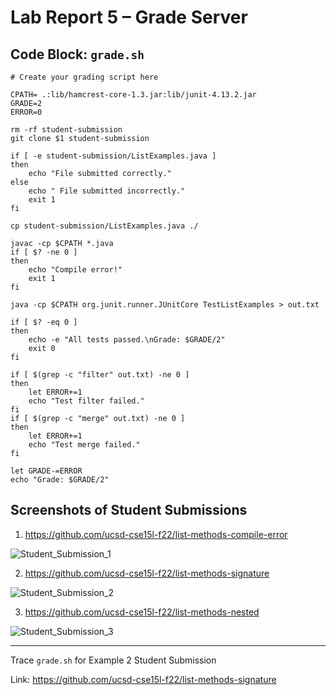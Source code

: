 # Lab Report 5 – Grade Server

## Code Block: ```grade.sh```

```
# Create your grading script here

CPATH= .:lib/hamcrest-core-1.3.jar:lib/junit-4.13.2.jar 
GRADE=2
ERROR=0

rm -rf student-submission
git clone $1 student-submission

if [ -e student-submission/ListExamples.java ]
then
    echo "File submitted correctly."
else 
    echo " File submitted incorrectly."
    exit 1
fi

cp student-submission/ListExamples.java ./

javac -cp $CPATH *.java
if [ $? -ne 0 ]
then 
    echo "Compile error!"
    exit 1
fi

java -cp $CPATH org.junit.runner.JUnitCore TestListExamples > out.txt

if [ $? -eq 0 ]
then 
    echo -e "All tests passed.\nGrade: $GRADE/2"
    exit 0
fi

if [ $(grep -c "filter" out.txt) -ne 0 ]
then
    let ERROR+=1
    echo "Test filter failed."
fi
if [ $(grep -c "merge" out.txt) -ne 0 ]
then
    let ERROR+=1
    echo "Test merge failed."
fi

let GRADE-=ERROR
echo "Grade: $GRADE/2"
```

## Screenshots of Student Submissions

1. https://github.com/ucsd-cse15l-f22/list-methods-compile-error

![Student_Submission_1](https://user-images.githubusercontent.com/54129361/204195313-e3725c56-4771-43fe-bb77-ffd270f67c44.png)

2. https://github.com/ucsd-cse15l-f22/list-methods-signature

![Student_Submission_2](https://user-images.githubusercontent.com/54129361/204195436-ce3a54d9-150f-46d1-b348-952782ffc396.png)

3. https://github.com/ucsd-cse15l-f22/list-methods-nested

![Student_Submission_3](https://user-images.githubusercontent.com/54129361/204195498-720ed5bf-76b6-4fba-83a0-96a2dedb6112.png)

---
Trace ```grade.sh``` for Example 2 Student Submission

Link: https://github.com/ucsd-cse15l-f22/list-methods-signature



